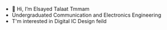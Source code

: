 - 👋 Hi, I’m Elsayed Talaat Tmmam
- Undergraduated Communication and Electronics Engineering 
- T'm interested in Digital IC Design feild

<!---
ElsayedTalaatTmmam/ElsayedTalaatTmmam is a ✨ special ✨ repository because its `README.md` (this file) appears on your GitHub profile.
You can click the Preview link to take a look at your changes.
--->
